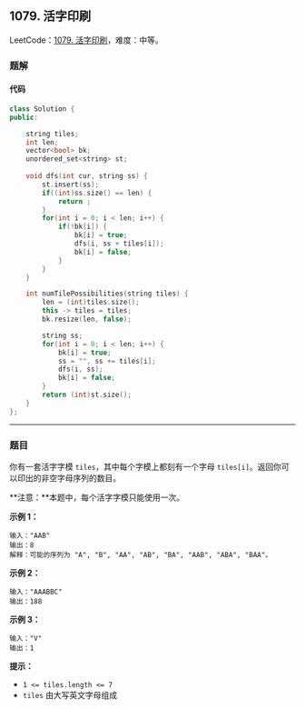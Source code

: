 ## 1079. 活字印刷

LeetCode：[1079. 活字印刷](https://leetcode.cn/problems/letter-tile-possibilities/)，难度：中等。

### 题解

#### 代码

```c++
class Solution {
public:

    string tiles;
    int len;
    vector<bool> bk;
    unordered_set<string> st;
    
    void dfs(int cur, string ss) {
        st.insert(ss);
        if((int)ss.size() == len) {
            return ;
        }
        for(int i = 0; i < len; i++) {
            if(!bk[i]) {
                bk[i] = true;
                dfs(i, ss + tiles[i]);
                bk[i] = false;
            }
        }
    }

    int numTilePossibilities(string tiles) {
        len = (int)tiles.size();
        this -> tiles = tiles;
        bk.resize(len, false);

        string ss;
        for(int i = 0; i < len; i++) {
            bk[i] = true;
            ss = "", ss += tiles[i];
            dfs(i, ss);
            bk[i] = false;
        }
        return (int)st.size();
    }
};
```



---



### 题目

你有一套活字字模 `tiles`，其中每个字模上都刻有一个字母 `tiles[i]`。返回你可以印出的非空字母序列的数目。

**注意：**本题中，每个活字字模只能使用一次。

 

**示例 1：**

```
输入："AAB"
输出：8
解释：可能的序列为 "A", "B", "AA", "AB", "BA", "AAB", "ABA", "BAA"。
```

**示例 2：**

```
输入："AAABBC"
输出：188
```

**示例 3：**

```
输入："V"
输出：1
```

 

**提示：**

- `1 <= tiles.length <= 7`
- `tiles` 由大写英文字母组成


